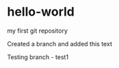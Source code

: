 # hello-world
my first git repository

Created a branch and added this text

Testing branch - test1
